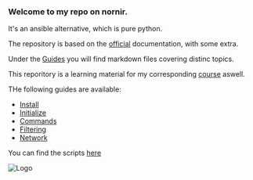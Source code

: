 ### Welcome to my repo on nornir.


It's an ansible alternative, which is pure python.

The repository is based on the [official](https://nornir.readthedocs.io) documentation, with some extra.

Under the [Guides](/Guides) you will find markdown files covering distinc topics.

This reporitory is a learning material for my corresponding [course](https://www.udemy.com/course/nornir-network-automation) aswell.

THe following guides are available:

* [Install](/Guides/Install.md)
* [Initialize](/Guides/Initialize.md)
* [Commands](/Guides/Commands.md)
* [Filtering](/Guides/Filtering.md)
* [Network](/Guides/Network.md)

You can find the scripts [here](/scripts)

![Logo](https://nornir.readthedocs.io/en/latest/_images/nornir_logo_02.jpg)
